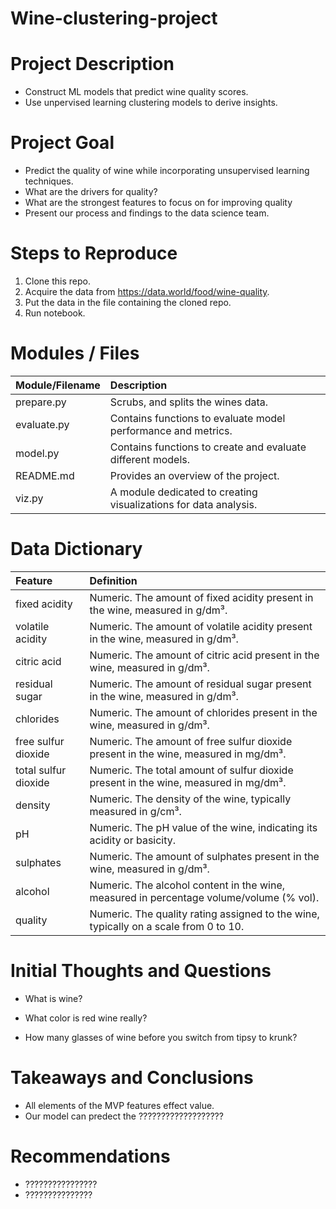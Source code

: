 # Wine-clustering-project


# Project Description

* Construct ML models that predict wine quality scores.
* Use unpervised learning clustering models to derive insights.


# Project Goal
* Predict the quality of wine while incorporating unsupervised learning techniques.
* What are the drivers for quality?
* What are the strongest features to focus on for improving quality
* Present our process and findings to the data science team.


# Steps to Reproduce
1) Clone this repo.
2) Acquire the data from https://data.world/food/wine-quality.
3) Put the data in the file containing the cloned repo.
4) Run notebook.

# Modules / Files

| Module/Filename        | Description                                                                 |
|:-----------------------|:----------------------------------------------------------------------------|
| prepare.py             | Scrubs, and splits the wines data.                                |
| evaluate.py            | Contains functions to evaluate model performance and metrics.               |
| model.py               | Contains functions to create and evaluate different models.                 |
| README.md              | Provides an overview of the project.                                        |
| viz.py                 | A module dedicated to creating visualizations for data analysis.            |

# Data Dictionary
| Feature                | Definition                                                           |
|:-----------------------|:---------------------------------------------------------------------|
| fixed acidity          | Numeric. The amount of fixed acidity present in the wine, measured in g/dm³. |
| volatile acidity       | Numeric. The amount of volatile acidity present in the wine, measured in g/dm³. |
| citric acid            | Numeric. The amount of citric acid present in the wine, measured in g/dm³. |
| residual sugar         | Numeric. The amount of residual sugar present in the wine, measured in g/dm³. |
| chlorides              | Numeric. The amount of chlorides present in the wine, measured in g/dm³. |
| free sulfur dioxide    | Numeric. The amount of free sulfur dioxide present in the wine, measured in mg/dm³. |
| total sulfur dioxide   | Numeric. The total amount of sulfur dioxide present in the wine, measured in mg/dm³. |
| density                | Numeric. The density of the wine, typically measured in g/cm³. |
| pH                     | Numeric. The pH value of the wine, indicating its acidity or basicity. |
| sulphates              | Numeric. The amount of sulphates present in the wine, measured in g/dm³. |
| alcohol                | Numeric. The alcohol content in the wine, measured in percentage volume/volume (% vol). |
| quality                | Numeric. The quality rating assigned to the wine, typically on a scale from 0 to 10. |

# Initial Thoughts and Questions

* What is wine?

* What color is red wine really?

* How many glasses of wine before you switch from tipsy to krunk?


# Takeaways and Conclusions
* All elements of the MVP features effect value.
* Our model can predect the ???????????????????


# Recommendations

* ????????????????
* ???????????????